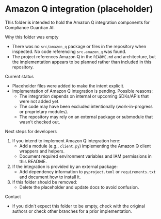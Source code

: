 # Amazon Q integration (placeholder)

This folder is intended to hold the Amazon Q integration components for Compliance Guardian AI.

Why this folder was empty
- There was no `src/amazon_q` package or files in the repository when inspected. No code referencing `src.amazon_q` was found.
- The project references Amazon Q in the `README.md` and architecture, but the implementation appears to be planned rather than included in this repository.

Current status
- Placeholder files were added to make the intent explicit.
- Implementation of Amazon Q integration is pending. Possible reasons:
  - The integration depends on internal or upcoming SDKs/APIs that were not added yet.
  - The code may have been excluded intentionally (work-in-progress or proprietary modules).
  - The repository may rely on an external package or submodule that wasn't checked out.

Next steps for developers
1. If you intend to implement Amazon Q integration here:
   - Add a module (e.g., `client.py`) implementing the Amazon Q client wrappers and helpers.
   - Document required environment variables and IAM permissions in this README.
2. If the integration is provided by an external package:
   - Add dependency information to `pyproject.toml` or `requirements.txt` and document how to install it.
3. If this folder should be removed:
   - Delete the placeholder and update docs to avoid confusion.

Contact
- If you didn't expect this folder to be empty, check with the original authors or check other branches for a prior implementation.

